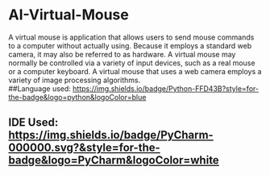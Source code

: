# AI-Virtual-Mouse
A virtual mouse is application that allows users to send mouse commands to a computer without actually using. Because it employs a standard web camera, it may also be referred to as hardware. A virtual mouse may normally be controlled via a variety of input devices, such as a real mouse or a computer keyboard. A virtual mouse that uses a web camera employs a variety of image processing algorithms.<br>
##Language used:
https://img.shields.io/badge/Python-FFD43B?style=for-the-badge&logo=python&logoColor=blue

## IDE Used: https://img.shields.io/badge/PyCharm-000000.svg?&style=for-the-badge&logo=PyCharm&logoColor=white
